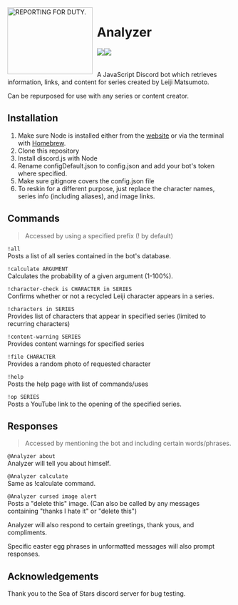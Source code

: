 <img width="191" height="150" align="left" style="float: left; margin: 0 10px 0 0;" alt="REPORTING FOR DUTY." src="https://imgur.com/6WYVm3G.png">  

# Analyzer
![](https://img.shields.io/github/package-json/v/beachmongoose/analyzer)[![](https://img.shields.io/badge/discord.js-v12.0.0-blue.svg)](https://github.com/discordjs)<br/><br/><br/>
A JavaScript Discord bot which retrieves information, links, and content for series created by Leiji Matsumoto.

Can be repurposed for use with any series or content creator.

## Installation
1. Make sure Node is installed either from the [website](https://nodejs.org/en/) or via the terminal with [Homebrew](https://brew.sh/).
2. Clone this repository
3. Install discord.js with Node
4. Rename configDefault.json to config.json and add your bot's token where specified.
5. Make sure gitignore covers the config.json file
5. To reskin for a different purpose, just replace the character names, series info (including aliases), and image links.

## Commands
> Accessed by using a specified prefix (! by default)

```!all ```  
Posts a list of all series contained in the bot's database.

```!calculate ARGUMENT```  
Calculates the probability of a given argument (1-100%).

```!character-check is CHARACTER in SERIES```  
Confirms whether or not a recycled Leiji character appears in a series.

```!characters in SERIES```  
Provides list of characters that appear in specified series (limited to recurring characters)

```!content-warning SERIES```  
Provides content warnings for specified series

```!file CHARACTER```  
Provides a random photo of requested character

```!help```  
Posts the help page with list of commands/uses

```!op SERIES```  
Posts a YouTube link to the opening of the specified series.

## Responses
> Accessed by mentioning the bot and including certain words/phrases.

```@Analyzer about```  
Analyzer will tell you about himself.

```@Analyzer calculate```  
Same as !calculate command.

```@Analyzer cursed image alert```  
Posts a "delete this" image. (Can also be called by any messages containing "thanks I hate it" or "delete this")

Analyzer will also respond to certain greetings, thank yous, and compliments.

Specific easter egg phrases in unformatted messages will also prompt responses.

## Acknowledgements
Thank you to the Sea of Stars discord server for bug testing.
